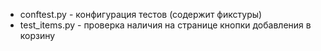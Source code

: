 * conftest.py - конфигурация тестов (содержит фикстуры)
* test_items.py - проверка наличия на странице кнопки добавления в корзину
